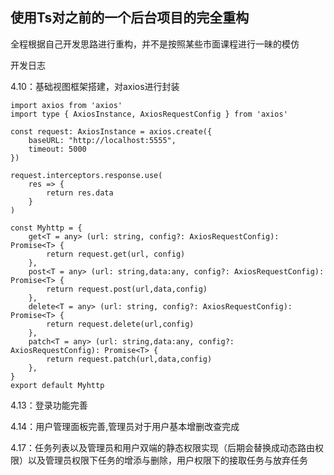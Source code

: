 ## 使用Ts对之前的一个后台项目的完全重构

全程根据自己开发思路进行重构，并不是按照某些市面课程进行一昧的模仿

开发日志

4.10：基础视图框架搭建，对axios进行封装

```tsx
import axios from 'axios'
import type { AxiosInstance, AxiosRequestConfig } from 'axios'

const request: AxiosInstance = axios.create({
    baseURL: "http://localhost:5555",
    timeout: 5000
})

request.interceptors.response.use(
    res => {
        return res.data
    }
)

const Myhttp = {
    get<T = any> (url: string, config?: AxiosRequestConfig): Promise<T> {
        return request.get(url, config)
    },
    post<T = any> (url: string,data:any, config?: AxiosRequestConfig): Promise<T> {
        return request.post(url,data,config)
    },
    delete<T = any> (url: string, config?: AxiosRequestConfig): Promise<T> {
        return request.delete(url,config)
    },
    patch<T = any> (url: string,data:any, config?: AxiosRequestConfig): Promise<T> {
        return request.patch(url,data,config)
    },
}
export default Myhttp
```

4.13：登录功能完善

4.14：用户管理面板完善,管理员对于用户基本增删改查完成

4.17：任务列表以及管理员和用户双端的静态权限实现（后期会替换成动态路由权限）以及管理员权限下任务的增添与删除，用户权限下的接取任务与放弃任务
